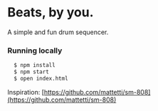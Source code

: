 # Beats, by you.

A simple and fun drum sequencer.

### Running locally

``` sh
  $ npm install
  $ npm start
  $ open index.html
```

Inspiration: [https://github.com/mattetti/sm-808](https://github.com/mattetti/sm-808)
